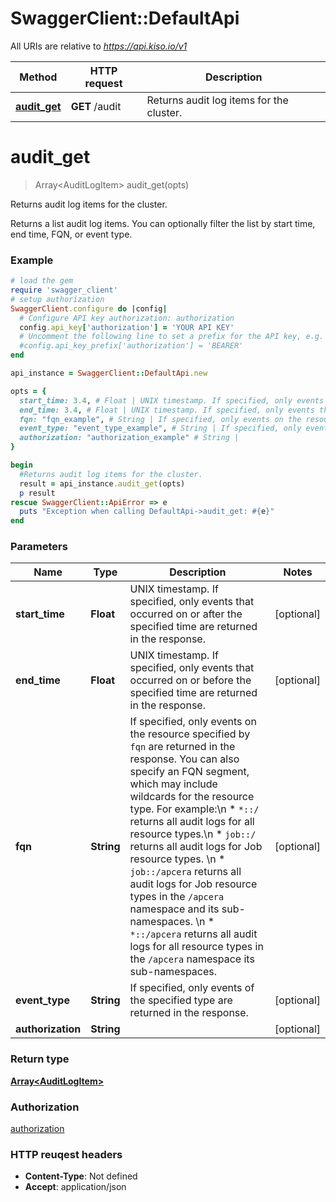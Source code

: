 # SwaggerClient::DefaultApi

All URIs are relative to *https://api.kiso.io/v1*

Method | HTTP request | Description
------------- | ------------- | -------------
[**audit_get**](DefaultApi.md#audit_get) | **GET** /audit | Returns audit log items for the cluster.


# **audit_get**
> Array&lt;AuditLogItem&gt; audit_get(opts)

Returns audit log items for the cluster.

Returns a list audit log items. You can optionally filter the list by start time, end time, FQN, or event type.

### Example
```ruby
# load the gem
require 'swagger_client'
# setup authorization 
SwaggerClient.configure do |config|
  # Configure API key authorization: authorization
  config.api_key['authorization'] = 'YOUR API KEY'
  # Uncomment the following line to set a prefix for the API key, e.g. 'BEARER' (defaults to nil)
  #config.api_key_prefix['authorization'] = 'BEARER'
end

api_instance = SwaggerClient::DefaultApi.new

opts = { 
  start_time: 3.4, # Float | UNIX timestamp. If specified, only events that occurred on or after the specified time are returned in the response.
  end_time: 3.4, # Float | UNIX timestamp. If specified, only events that occurred on or before the specified time are returned in the response.
  fqn: "fqn_example", # String | If specified, only events on the resource specified by `fqn` are returned in the response. You can also specify an FQN segment, which may include wildcards for the resource type. For example:\n * `*::/` returns all audit logs for all resource types.\n * `job::/` returns all audit logs for Job resource types. \n * `job::/apcera` returns all audit logs for Job resource types in the `/apcera` namespace and its sub-namespaces. \n * `*::/apcera` returns all audit logs for all resource types in the `/apcera` namespace its sub-namespaces.
  event_type: "event_type_example", # String | If specified, only events of the specified type are returned in the response.
  authorization: "authorization_example" # String | 
}

begin
  #Returns audit log items for the cluster.
  result = api_instance.audit_get(opts)
  p result
rescue SwaggerClient::ApiError => e
  puts "Exception when calling DefaultApi->audit_get: #{e}"
end
```

### Parameters

Name | Type | Description  | Notes
------------- | ------------- | ------------- | -------------
 **start_time** | **Float**| UNIX timestamp. If specified, only events that occurred on or after the specified time are returned in the response. | [optional] 
 **end_time** | **Float**| UNIX timestamp. If specified, only events that occurred on or before the specified time are returned in the response. | [optional] 
 **fqn** | **String**| If specified, only events on the resource specified by `fqn` are returned in the response. You can also specify an FQN segment, which may include wildcards for the resource type. For example:\n * `*::/` returns all audit logs for all resource types.\n * `job::/` returns all audit logs for Job resource types. \n * `job::/apcera` returns all audit logs for Job resource types in the `/apcera` namespace and its sub-namespaces. \n * `*::/apcera` returns all audit logs for all resource types in the `/apcera` namespace its sub-namespaces. | [optional] 
 **event_type** | **String**| If specified, only events of the specified type are returned in the response. | [optional] 
 **authorization** | **String**|  | [optional] 

### Return type

[**Array&lt;AuditLogItem&gt;**](AuditLogItem.md)

### Authorization

[authorization](../README.md#authorization)

### HTTP reuqest headers

 - **Content-Type**: Not defined
 - **Accept**: application/json



